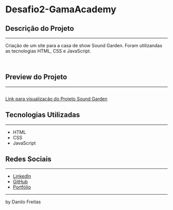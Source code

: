 # Desafio2-GamaAcademy

## Descrição do Projeto
---
<p>
    Criação de um site para a casa de show Sound Garden. Foram utilizandas as tecnologias HTML, CSS e JavaScript.<br>
</p> <br>


<p>

## Preview do Projeto
---
<img src="">
<br>

<a href="https://danilojpfreitas.github.io/Desafio2-GamaAcademy/" target="_blank"> Link para visualização do Projeto Sound Garden</a>

## Tecnologias Utilizadas
---
<ul>
    <li>HTML</li>
    <li>CSS</li>
    <li>JavaScript</li>
</ul>

## Redes Sociais
---
<ul>
    <li><a href="https://linkedin.com/in/danilo-freitas-dev" target="_blank">LinkedIn</a></li>
    <li><a href="https://github.com/danilojpfreitas" target="_blank">GitHub</a></li>
    <li><a href="https://danilojpfreitas.github.io/MinhaPagina/" target="_blank">Portfólio</a></li>
</ul>

---

<scan>by Danilo Freitas</scan>

